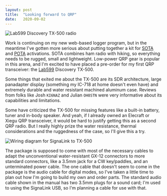 ```yaml
---
layout: post
title:  "Looking forward to QRP"
date:   2020-09-02
---
```

![Lab599 Discovery TX-500 radio](https://www.hamradio.com/images_manuf/H0-017255A.jpg)

Work is continuing on my new web-based logger program, but in the meantime I've gotten more serious
about putting together a kit for [SOTA](https://www.sota.org.uk/) and [POTA](https://pota.us/)
activations. SOTA combines ham radio with hiking, so everything needs to be rugged, small and
lightweight. Low-power QRP gear is popular in this arena, and I'm excited to have placed a pre-order
for my first QRP transceiver: the [Lab599](https://lab599.com/) Discovery TX-500.

Some things that exited me about the TX-500 are its SDR architecture, large panadapter display
(something my IC-718 at home doesn't even have) and extremely durable and water resistant machined
aluminum case. Reviews from folks like Josh `KI6NAZ` and Julian `OH8STN` were very informative about
its capabilities and limitations.

Some have criticized the TX-500 for missing features like a built-in battery, tuner and in-body
speaker. And yeah, if I already owned an Elecraft or Xiegu QRP transceiver, it would be hard to
justify getting this as a second QRP radio. But I really highly prize the water resistance, thermal
considerations and the ruggedness of the case, so I'll give this a try.

![Wiring diagram for SignaLink to TX-500](https://1.bp.blogspot.com/-fF4DuQjm6KU/X0_DiY40ixI/AAAAAAABwqQ/EZMl0QAWZgkyHK9m95uUxi6vC95UfRODACLcBGAsYHQ/w376-h196/SOTA_POTA%2BStation.jpg)

The package is supposed to come with most of the necessary cables to adapt the unconventional
water-resistant GX-12 connectors to more standard connectors, like a 3.5mm jack for a CW
key/paddles, and an unterminated power cable. The one cable that doesn't seem to come in the package
is the audio cable for digital modes, so I've taken a little time to plan out how I'm going to build
my own and order parts. The standard audio cable shown in the manual has two 3.5mm plugs for a sound
card; I'm used to using the SignaLink USB, so I'm planning a cable for use with that.
